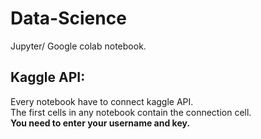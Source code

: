 # Data-Science
Jupyter/ Google colab notebook.

## Kaggle API:
<p>
  Every notebook have to connect kaggle API.<br>
  The first cells in any notebook contain the connection cell.<br>
  <strong>You need to enter your username and key.</strong>
</p>
